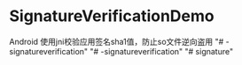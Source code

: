 # SignatureVerificationDemo
Android 使用jni校验应用签名sha1值，防止so文件逆向盗用
"# -signatureverification"  "# -signatureverification" 
"# signature" 
